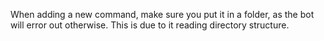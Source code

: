 When adding a new command, make sure you put it in a folder, as the bot will error out otherwise. This is due to it reading directory structure.